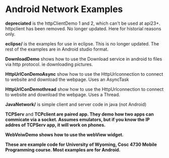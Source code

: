 Android Network Examples
===========

<b>depreciated</b> is the httpClientDemo 1 and 2, which can't be used at api23+.  httpclient has been removed.  No longer updated. Here for historial reasons only.


<b>eclipse/</b> is the examples for use in eclipse.  This is no longer updated.  The rest of the examples are in Android studio format.

<b>DownloadDemo</b> shows how to use the Download service in android to files via http protocol.  ie downloading pictures.

<b>HttpUrlConDemoAsync</b> show how to use the HttpUrlconnection to connect to website and download the webpage.  Uses an AsyncTask

<b>HttpUrlConDemothread</b> show how to use the HttpUrlconnection to connect to website and download the webpage.  Uses a Thread.

<b>JavaNetwork/</b> is simple client and server code in java (not Android)

<b>TCPServ</b> and <b>TCPclient<b> are paired app.  They demo how two apps can commicate via a socket.  Assumes emulators, but if you know the IP addres of TCPServ app, it will work on phones.


<b>WebVeiwDemo</b> shows how to use the webView widget.

These are example code for University of Wyoming, Cosc 4730 Mobile Programming course.  Most examples are for Android.
